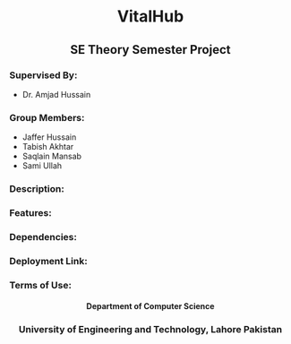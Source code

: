 
<div align="center">

# VitalHub
## SE Theory Semester Project
</div>

### Supervised By:
- Dr. Amjad Hussain

### Group Members:
- Jaffer Hussain
- Tabish Akhtar
- Saqlain Mansab
- Sami Ullah

### Description:
### Features:
### Dependencies:
### Deployment Link:
### Terms of Use:

<div align="center">

#### Department of Computer Science
### University of Engineering and Technology, Lahore Pakistan
</div>